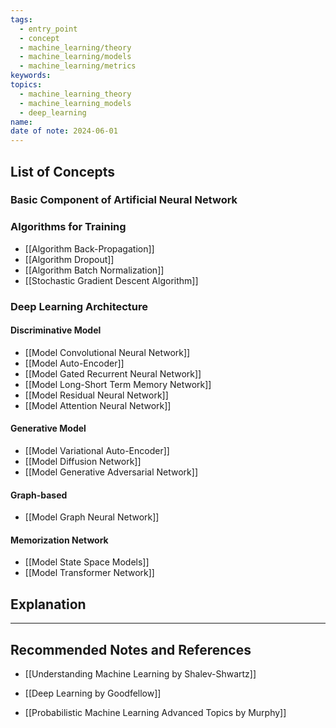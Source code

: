 ```yaml
---
tags:
  - entry_point
  - concept
  - machine_learning/theory
  - machine_learning/models
  - machine_learning/metrics
keywords: 
topics:
  - machine_learning_theory
  - machine_learning_models
  - deep_learning
name: 
date of note: 2024-06-01
---
```


## List of Concepts

### Basic Component of Artificial Neural Network




### Algorithms for Training

- [[Algorithm Back-Propagation]]
- [[Algorithm Dropout]]
- [[Algorithm Batch Normalization]]
- [[Stochastic Gradient Descent Algorithm]]


### Deep Learning Architecture

#### Discriminative Model

- [[Model Convolutional Neural Network]]
- [[Model Auto-Encoder]]
- [[Model Gated Recurrent Neural Network]]
- [[Model Long-Short Term Memory Network]]
- [[Model Residual Neural Network]]
- [[Model Attention Neural Network]]

#### Generative Model

- [[Model Variational Auto-Encoder]]
- [[Model Diffusion Network]]
- [[Model Generative Adversarial Network]]

#### Graph-based

- [[Model  Graph Neural Network]]

#### Memorization Network

- [[Model State Space Models]]
- [[Model Transformer Network]]






## Explanation





-----------
##  Recommended Notes and References

- [[Understanding Machine Learning by Shalev-Shwartz]]


- [[Deep Learning by Goodfellow]]
- [[Probabilistic Machine Learning Advanced Topics by Murphy]]




